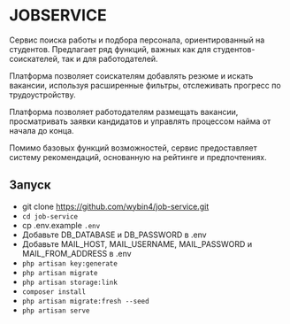 # JOBSERVICE
Сервис поиска работы и подбора персонала, ориентированный на студентов. Предлагает ряд функций, важных как для студентов-соискателей, так и для работодателей.

Платформа позволяет соискателям добавлять резюме и искать вакансии, используя расширенные фильтры, отслеживать прогресс по трудоустройству. 

Платформа позволяет работодателям размещать вакансии, просматривать заявки кандидатов и управлять процессом найма от начала до конца.

Помимо базовых функций возможностей, сервис предоставляет систему рекомендаций, основанную на рейтинге и предпочтениях.

## Запуск
- git clone https://github.com/wybin4/job-service.git
- `cd job-service`
- cp .env.example `.env`
- Добавьте DB_DATABASE и DB_PASSWORD в .env
- Добавьте MAIL_HOST, MAIL_USERNAME, MAIL_PASSWORD и MAIL_FROM_ADDRESS в .env
- `php artisan key:generate`
- `php artisan migrate`
- `php artisan storage:link`
- `composer install`
- `php artisan migrate:fresh --seed`
- `php artisan serve`


